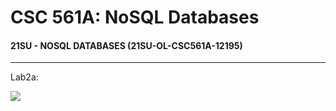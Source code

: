 # CSC 561A: NoSQL Databases

#### 21SU - NOSQL DATABASES (21SU-OL-CSC561A-12195)

---

Lab2a:

<img src="https://csc570e.uis.edu/api/badges/CSC561A-420215/scrah2/status.svg?branch=master">

